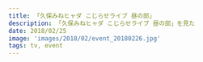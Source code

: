 ```yaml
---
title: 「久保みねヒャダ こじらせライブ 昼の部」
description: 「久保みねヒャダ こじらせライブ 昼の部」を見た
date: 2018/02/25
image: 'images/2018/02/event_20180226.jpg'
tags: tv, event
---
```

